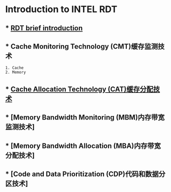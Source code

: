 # Introduction to INTEL RDT
## * [RDT brief introduction](https://github.com/pengfwan0317/Intel-RDT/blob/master/Resource%20Director%20Technology)
## * Cache Monitoring Technology (CMT)缓存监测技术 <br>
    1. Cache
    2. Memory
## * [Cache Allocation Technology (CAT)缓存分配技术](https://github.com/pengfwan0317/Intel-RDT/blob/master/CAT/Cache%20Allocation%20Technology)
## * [Memory Bandwidth Monitoring (MBM)内存带宽监测技术]
## * [Memory Bandwidth Allocation (MBA)内存带宽分配技术]
## * [Code and Data Prioritization (CDP)代码和数据分区技术]
